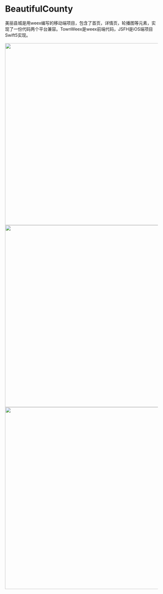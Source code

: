 # BeautifulCounty
美丽县城是用weex编写的移动端项目，包含了首页，详情页，轮播图等元素，实现了一份代码两个平台兼容。TownWeex是weex前端代码，JSFH是iOS端项目Swift5实现。
<br />  
<img src="https://github.com/luffyjie/BeautifulCounty-Weex/blob/master/TownWeex/screenshot/1.png" height="600" wwidth="1000" />
<img src="https://github.com/luffyjie/BeautifulCounty-Weex/blob/master/TownWeex/screenshot/2.png" height="600" wwidth="1000" />
<img src="https://github.com/luffyjie/BeautifulCounty-Weex/blob/master/TownWeex/screenshot/3.png" height="600" wwidth="1000" />

